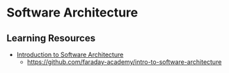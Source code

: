 # Software Architecture

## Learning Resources

- [Introduction to Software Architecture](https://www.youtube.com/watch?v=k3hKLd7vYZ8&list=WL)
  - https://github.com/faraday-academy/intro-to-software-architecture


